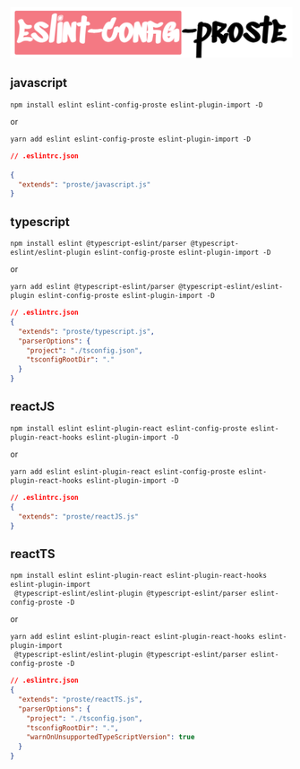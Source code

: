 <img src="https://raw.githubusercontent.com/xyhxx/program_preview/master/logo/eslint-config.png" />

## javascript

```
npm install eslint eslint-config-proste eslint-plugin-import -D
```

or

```
yarn add eslint eslint-config-proste eslint-plugin-import -D
```

``` json
// .eslintrc.json

{
  "extends": "proste/javascript.js"
}
```

## typescript

``` 
npm install eslint @typescript-eslint/parser @typescript-eslint/eslint-plugin eslint-config-proste eslint-plugin-import -D
```

or

```
yarn add eslint @typescript-eslint/parser @typescript-eslint/eslint-plugin eslint-config-proste eslint-plugin-import -D
```

``` json
// .eslintrc.json
{
  "extends": "proste/typescript.js",
  "parserOptions": {
    "project": "./tsconfig.json",
    "tsconfigRootDir": "."
  }
}
```

## reactJS

```
npm install eslint eslint-plugin-react eslint-config-proste eslint-plugin-react-hooks eslint-plugin-import -D
```

or

```
yarn add eslint eslint-plugin-react eslint-config-proste eslint-plugin-react-hooks eslint-plugin-import -D
```

``` json
// .eslintrc.json
{
  "extends": "proste/reactJS.js"
}
```

## reactTS

``` 
npm install eslint eslint-plugin-react eslint-plugin-react-hooks eslint-plugin-import
 @typescript-eslint/eslint-plugin @typescript-eslint/parser eslint-config-proste -D
```

or 

```
yarn add eslint eslint-plugin-react eslint-plugin-react-hooks eslint-plugin-import
 @typescript-eslint/eslint-plugin @typescript-eslint/parser eslint-config-proste -D
```

``` json
// .eslintrc.json
{
  "extends": "proste/reactTS.js",
  "parserOptions": {
    "project": "./tsconfig.json",
    "tsconfigRootDir": ".",
    "warnOnUnsupportedTypeScriptVersion": true
  }
}
```